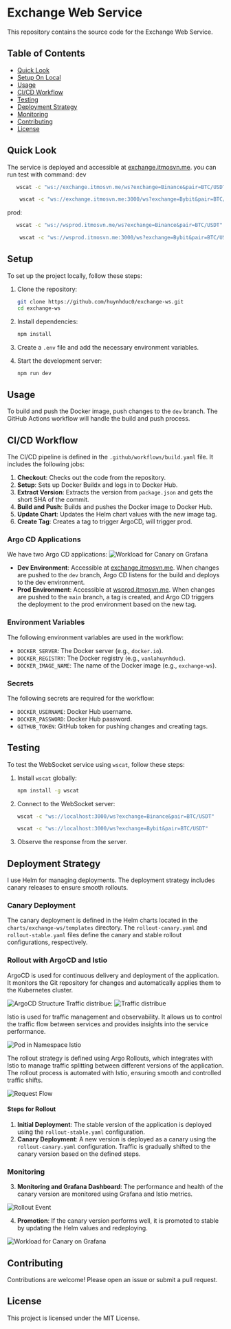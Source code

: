 # Exchange Web Service

This repository contains the source code for the Exchange Web Service.

## Table of Contents
- [Quick Look](#quick-look)
- [Setup On Local](#setup)
- [Usage](#usage)
- [CI/CD Workflow](#cicd-workflow)
- [Testing](#testing)
- [Deployment Strategy](#deployment-strategy)
- [Monitoring](#monitoring)
- [Contributing](#contributing)
- [License](#license)


## Quick Look
The service is deployed and accessible at [exchange.itmosvn.me](http://exchange.itmosvn.me).
you can run test with command:
dev
 ```sh
    wscat -c "ws://exchange.itmosvn.me/ws?exchange=Binance&pair=BTC/USDT"
```
```sh
    wscat -c "ws://exchange.itmosvn.me:3000/ws?exchange=Bybit&pair=BTC/USDT"
```
prod:
 ```sh
    wscat -c "ws://wsprod.itmosvn.me/ws?exchange=Binance&pair=BTC/USDT"
```
```sh
    wscat -c "ws://wsprod.itmosvn.me:3000/ws?exchange=Bybit&pair=BTC/USDT"
```
 
## Setup

To set up the project locally, follow these steps:

1. Clone the repository:
    ```sh
    git clone https://github.com/huynhduc0/exchange-ws.git
    cd exchange-ws
    ```

2. Install dependencies:
    ```sh
    npm install
    ```

3. Create a `.env` file and add the necessary environment variables.

4. Start the development server:
    ```sh
    npm run dev
    ```

## Usage

To build and push the Docker image, push changes to the `dev` branch. The GitHub Actions workflow will handle the build and push process.

## CI/CD Workflow

The CI/CD pipeline is defined in the `.github/workflows/build.yaml` file. It includes the following jobs:

1. **Checkout**: Checks out the code from the repository.
2. **Setup**: Sets up Docker Buildx and logs in to Docker Hub.
3. **Extract Version**: Extracts the version from `package.json` and gets the short SHA of the commit.
4. **Build and Push**: Builds and pushes the Docker image to Docker Hub.
5. **Update Chart**: Updates the Helm chart values with the new image tag.
6. **Create Tag**: Creates a tag to trigger ArgoCD, will trigger prod.


### Argo CD Applications

We have two Argo CD applications:
![Workload for Canary on Grafana](./image/apps.png)
- **Dev Environment**: Accessible at [exchange.itmosvn.me](http://exchange.itmosvn.me). When changes are pushed to the `dev` branch, Argo CD listens for the build and deploys to the dev environment.
- **Prod Environment**: Accessible at [wsprod.itmosvn.me](http://wsprod.itmosvn.me). When changes are pushed to the `main` branch, a tag is created, and Argo CD triggers the deployment to the prod environment based on the new tag.

### Environment Variables

The following environment variables are used in the workflow:

- `DOCKER_SERVER`: The Docker server (e.g., `docker.io`).
- `DOCKER_REGISTRY`: The Docker registry (e.g., `vanlahuynhduc`).
- `DOCKER_IMAGE_NAME`: The name of the Docker image (e.g., `exchange-ws`).

### Secrets

The following secrets are required for the workflow:

- `DOCKER_USERNAME`: Docker Hub username.
- `DOCKER_PASSWORD`: Docker Hub password.
- `GITHUB_TOKEN`: GitHub token for pushing changes and creating tags.

## Testing

To test the WebSocket service using `wscat`, follow these steps:

1. Install `wscat` globally:
    ```sh
    npm install -g wscat
    ```

2. Connect to the WebSocket server:
    ```sh
    wscat -c "ws://localhost:3000/ws?exchange=Binance&pair=BTC/USDT"
    ```
    ```sh
    wscat -c "ws://localhost:3000/ws?exchange=Bybit&pair=BTC/USDT"
    ```
3. Observe the response from the server.


## Deployment Strategy

I use Helm for managing deployments. The deployment strategy includes canary releases to ensure smooth rollouts.

### Canary Deployment

The canary deployment is defined in the Helm charts located in the `charts/exchange-ws/templates` directory. The `rollout-canary.yaml` and `rollout-stable.yaml` files define the canary and stable rollout configurations, respectively.

### Rollout with ArgoCD and Istio

ArgoCD is used for continuous delivery and deployment of the application. It monitors the Git repository for changes and automatically applies them to the Kubernetes cluster.

![ArgoCD Structure](./image/argocd.png)
Traffic distribue:
![Traffic distribue](./image/traffic.png)

Istio is used for traffic management and observability. It allows us to control the traffic flow between services and provides insights into the service performance.

![Pod in Namespace Istio](./image/namespace%20istio.png)

The rollout strategy is defined using Argo Rollouts, which integrates with Istio to manage traffic splitting between different versions of the application. The rollout process is automated with Istio, ensuring smooth and controlled traffic shifts.

![Request Flow](./image/request.png)

#### Steps for Rollout

1. **Initial Deployment**: The stable version of the application is deployed using the `rollout-stable.yaml` configuration.
2. **Canary Deployment**: A new version is deployed as a canary using the `rollout-canary.yaml` configuration. Traffic is gradually shifted to the canary version based on the defined steps.
### Monitoring
3. **Monitoring and Grafana Dashboard**: The performance and health of the canary version are monitored using Grafana and Istio metrics.

![Rollout Event](./image/rollout%20events.png)

4. **Promotion**: If the canary version performs well, it is promoted to stable by updating the Helm values and redeploying.

![Workload for Canary on Grafana](./image/workload-canary.png)

## Contributing

Contributions are welcome! Please open an issue or submit a pull request.

## License

This project is licensed under the MIT License.